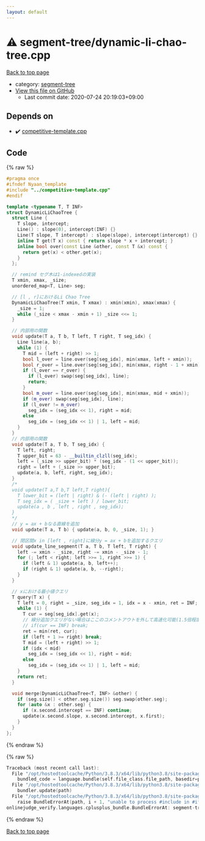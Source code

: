 ```yaml
---
layout: default
---
```


<!-- mathjax config similar to math.stackexchange -->
<script type="text/javascript" async
  src="https://cdnjs.cloudflare.com/ajax/libs/mathjax/2.7.5/MathJax.js?config=TeX-MML-AM_CHTML">
</script>
<script type="text/x-mathjax-config">
  MathJax.Hub.Config({
    TeX: { equationNumbers: { autoNumber: "AMS" }},
    tex2jax: {
      inlineMath: [ ['$','$'] ],
      processEscapes: true
    },
    "HTML-CSS": { matchFontHeight: false },
    displayAlign: "left",
    displayIndent: "2em"
  });
</script>

<script type="text/javascript" src="https://cdnjs.cloudflare.com/ajax/libs/jquery/3.4.1/jquery.min.js"></script>
<script src="https://cdn.jsdelivr.net/npm/jquery-balloon-js@1.1.2/jquery.balloon.min.js" integrity="sha256-ZEYs9VrgAeNuPvs15E39OsyOJaIkXEEt10fzxJ20+2I=" crossorigin="anonymous"></script>
<script type="text/javascript" src="../../assets/js/copy-button.js"></script>
<link rel="stylesheet" href="../../assets/css/copy-button.css" />


# :warning: segment-tree/dynamic-li-chao-tree.cpp

<a href="../../index.html">Back to top page</a>

* category: <a href="../../index.html#cf992883f659a62542b674f4570b728a">segment-tree</a>
* <a href="{{ site.github.repository_url }}/blob/master/segment-tree/dynamic-li-chao-tree.cpp">View this file on GitHub</a>
    - Last commit date: 2020-07-24 20:19:03+09:00




## Depends on

* :heavy_check_mark: <a href="../competitive-template.cpp.html">competitive-template.cpp</a>


## Code

<a id="unbundled"></a>
{% raw %}
```cpp
#pragma once
#ifndef Nyaan_template
#include "../competitive-template.cpp"
#endif

template <typename T, T INF>
struct DynamicLiChaoTree {
  struct Line {
    T slope, intercept;
    Line() : slope(0), intercept(INF) {}
    Line(T slope, T intercept) : slope(slope), intercept(intercept) {}
    inline T get(T x) const { return slope * x + intercept; }
    inline bool over(const Line &other, const T &x) const {
      return get(x) < other.get(x);
    }
  };

  // remind セグ木は1-indexedの実装
  T xmin, xmax, _size;
  unordered_map<T, Line> seg;

  // [l , r]におけるLi Chao Tree
  DynamicLiChaoTree(T xmin, T xmax) : xmin(xmin), xmax(xmax) {
    _size = 1;
    while (_size < xmax - xmin + 1) _size <<= 1;
  }

  // 内部用の関数
  void update(T a, T b, T left, T right, T seg_idx) {
    Line line(a, b);
    while (1) {
      T mid = (left + right) >> 1;
      bool l_over = line.over(seg[seg_idx], min(xmax, left + xmin));
      bool r_over = line.over(seg[seg_idx], min(xmax, right - 1 + xmin));
      if (l_over == r_over) {
        if (l_over) swap(seg[seg_idx], line);
        return;
      }
      bool m_over = line.over(seg[seg_idx], min(xmax, mid + xmin));
      if (m_over) swap(seg[seg_idx], line);
      if (l_over != m_over)
        seg_idx = (seg_idx << 1), right = mid;
      else
        seg_idx = (seg_idx << 1) | 1, left = mid;
    }
  }
  // 内部用の関数
  void update(T a, T b, T seg_idx) {
    T left, right;
    T upper_bit = 63 - __builtin_clzll(seg_idx);
    left = (_size >> upper_bit) * (seg_idx - (1 << upper_bit));
    right = left + (_size >> upper_bit);
    update(a, b, left, right, seg_idx);
  }
  /*
  void update(T a,T b,T left,T right){
    T lower_bit = (left | right) & (- (left | right) );
    T seg_idx = ( _size + left ) / lower_bit;
    update(a , b , left , right , seg_idx);
  }
  */
  // y = ax + bなる直線を追加
  void update(T a, T b) { update(a, b, 0, _size, 1); }

  // 閉区間x in [left , right]に線分y = ax + bを追加するクエリ
  void update_line_segment(T a, T b, T left, T right) {
    left -= xmin - _size, right -= xmin - _size - 1;
    for (; left < right; left >>= 1, right >>= 1) {
      if (left & 1) update(a, b, left++);
      if (right & 1) update(a, b, --right);
    }
  }

  // xにおける最小値クエリ
  T query(T x) {
    T left = 0, right = _size, seg_idx = 1, idx = x - xmin, ret = INF;
    while (1) {
      T cur = seg[seg_idx].get(x);
      // 線分追加クエリがない場合はここのコメントアウトを外して高速化可能(1.5倍程度？)
      // if(cur == INF) break;
      ret = min(ret, cur);
      if (left + 1 >= right) break;
      T mid = (left + right) >> 1;
      if (idx < mid)
        seg_idx = (seg_idx << 1), right = mid;
      else
        seg_idx = (seg_idx << 1) | 1, left = mid;
    }
    return ret;
  }

  void merge(DynamicLiChaoTree<T, INF> &other) {
    if (seg.size() < other.seg.size()) seg.swap(other.seg);
    for (auto &x : other.seg) {
      if (x.second.intercept == INF) continue;
      update(x.second.slope, x.second.intercept, x.first);
    }
  }
};
```
{% endraw %}

<a id="bundled"></a>
{% raw %}
```cpp
Traceback (most recent call last):
  File "/opt/hostedtoolcache/Python/3.8.3/x64/lib/python3.8/site-packages/onlinejudge_verify/docs.py", line 349, in write_contents
    bundled_code = language.bundle(self.file_class.file_path, basedir=pathlib.Path.cwd())
  File "/opt/hostedtoolcache/Python/3.8.3/x64/lib/python3.8/site-packages/onlinejudge_verify/languages/cplusplus.py", line 185, in bundle
    bundler.update(path)
  File "/opt/hostedtoolcache/Python/3.8.3/x64/lib/python3.8/site-packages/onlinejudge_verify/languages/cplusplus_bundle.py", line 306, in update
    raise BundleErrorAt(path, i + 1, "unable to process #include in #if / #ifdef / #ifndef other than include guards")
onlinejudge_verify.languages.cplusplus_bundle.BundleErrorAt: segment-tree/dynamic-li-chao-tree.cpp: line 3: unable to process #include in #if / #ifdef / #ifndef other than include guards

```
{% endraw %}

<a href="../../index.html">Back to top page</a>

